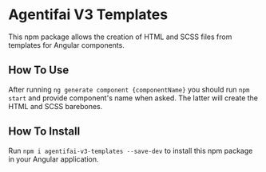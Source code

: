 # Agentifai V3 Templates

This npm package allows the creation of HTML and SCSS files from templates for Angular components. 

## How To Use

After running ```ng generate component {componentName}``` you should run ```npm start``` and provide component's name when asked. The latter will create the HTML and SCSS barebones.

## How To Install

Run ```npm i agentifai-v3-templates --save-dev``` to install this npm package in your Angular application.
